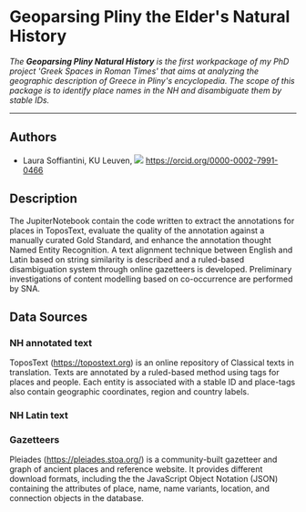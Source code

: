 # Geoparsing Pliny the Elder's Natural History

*The **Geoparsing Pliny Natural History** is the first workpackage of my PhD project 'Greek Spaces in Roman Times' that aims at analyzing the geographic description of Greece in Pliny's encyclopedia. The scope of this package is to identify place names in the NH and disambiguate them by stable IDs.*

---

## Authors 
* Laura Soffiantini, KU Leuven, [![](https://orcid.org/sites/default/files/images/orcid_16x16.png)](https://orcid.org/0000-0003-4932-7912) https://orcid.org/0000-0002-7991-0466

## Description 

The JupiterNotebook contain the code written to extract the annotations for places in ToposText, evaluate the quality of the annotation against a manually curated Gold Standard, and enhance the annotation thought Named Entity Recognition. A text alignment technique between English and Latin based on string similarity is described and a ruled-based disambiguation system through online gazetteers is developed. Preliminary investigations of content modelling based on co-occurrence are performed by SNA.

## Data Sources
### NH annotated text

ToposText (https://topostext.org) is an online repository of Classical texts in translation. Texts are annotated by a ruled-based method using tags for places and people. Each entity is associated with a stable ID and place-tags also contain geographic coordinates, region and country labels.

### NH Latin text

### Gazetteers

Pleiades (https://pleiades.stoa.org/) is a community-built gazetteer and graph of ancient places and reference website. It provides different download formats, including the the JavaScript Object Notation (JSON) containing the attributes of place, name, name variants, location, and connection objects in the database.
